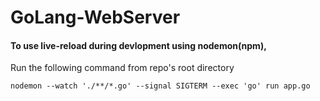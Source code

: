 # GoLang-WebServer



#### To use live-reload during devlopment using nodemon(npm),
Run the following command from repo's root directory

`nodemon --watch './**/*.go' --signal SIGTERM --exec 'go' run app.go`